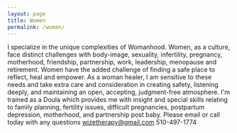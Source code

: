 ```yaml
---
layout: page
title: Women 
permalink: /women/
---
```

I specialize in the unique complexities of Womanhood.  Women, as a culture, face distinct challenges with body-image, sexuality, infertility, pregnancy, motherhood, friendship, partnership, work, leadership, menopause and retirement.  Women have the added challenge of finding a safe place to reflect, heal and empower.  As a woman healer, I am sensitive to these needs and take extra care and consideration in creating safety, listening deeply, and maintaining an open, accepting, judgment-free atmosphere.  I'm trained as a Doula which provides me with insight and special skills relating to family planning, fertility issues, difficult pregnancies, postpartum depression, motherhood, and partnership post baby.  Please email or call today with any questions wizetherapy@gmail.com 510-497-1774 

